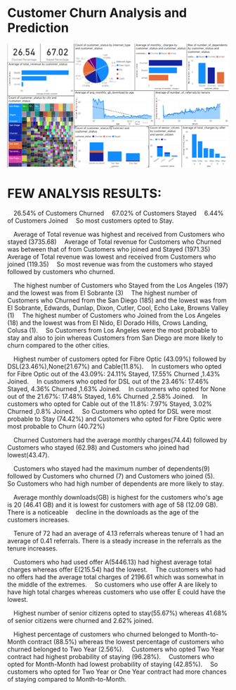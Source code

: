 # Customer Churn Analysis and Prediction
 
![alt text](POWERBI_1.png)<br />

# FEW ANALYSIS RESULTS:
 
&emsp;26.54% of Customers Churned
&emsp;67.02% of Customers Stayed
&emsp;6.44% of Customers Joined
&emsp;So most customers opted to Stay.

&emsp;Average of Total revenue was highest and received from Customers who stayed (3735.68)
&emsp;Average of Total revenue for Customers who Churned was between that of from Customers who joined and Stayed (1971.35)
&emsp;Average of Total revenue was lowest and received from Customers who joined (119.35)
&emsp;So most revenue was from the customers who stayed followed by customers who churned.

&emsp;The highest number of Customers who Stayed from the Los Angeles (197) and the lowest was from El Sobrante (3)
&emsp;The highest number of Customers who Churned from the San Diego (185) and the lowest was from El Sobrante, Edwards, Dunlap, Dixon, Cutler, Cool, Echo Lake, Browns Valley (1)
&emsp;The highest number of Customers who Joined from the Los Angeles (18) and the lowest was from El Nido, El Dorado Hills, Crows Landing, Colusa (1).
&emsp;So Customers from Los Angeles were the most probable to stay and also to join whereas Customers from San Diego are more likely to churn compared to the other cities.

&emsp;Highest number of customers opted for Fibre Optic (43.09%) followed by DSL(23.46%),None(21.67%) and Cable(11.8%).
&emsp;In customers who opted for Fibre Optic out of the 43.09%: 24.11% Stayed, 17.55% Churned ,1.43% Joined.
&emsp;In customers who opted for DSL out of the 23.46%: 17.46% Stayed, 4.36% Churned ,1.63% Joined.
&emsp;In customers who opted for None out of the 21.67%: 17.48% Stayed, 1.6% Churned ,2.58% Joined.
&emsp;In customers who opted for Cable out of the 11.8%: 7.97% Stayed, 3.02% Churned ,0.8% Joined.
&emsp;So Customers who opted for DSL were most probable to Stay (74.42%) and Customers who opted for Fibre Optic were most probable to Churn (40.72%)

&emsp;Churned Customers had the average monthly charges(74.44) followed by Customers who stayed (62.98) and Customers who joined had lowest(43.47).

&emsp;Customers who stayed had the maximum number of dependents(9) followed by Customers who churned (7) and Customers who joined (5).
&emsp;So Customers who had high number of dependents are more likely to stay.

&emsp;Average monthly downloads(GB) is highest for the customers who's age is 20 (46.41 GB) and it is lowest for customers with age of 58 (12.09 GB). There is a noticeable &emsp;decline in the downloads as the age of the customers increases.

&emsp;Tenure of 72 had an average of 4.13 referrals whereas tenure of 1 had an average of 0.41 referrals. There is a steady increase in the referrals as the tenure increases.

&emsp;Customers who had used offer A(5446.13) had highest average total charges whereas offer E(215.54) had the lowest.
&emsp;The customers who had no offers had the average total charges of 2196.61 which was somewhat in the middle of the extremes. 
&emsp;So customers who use offer A are likely to have high total charges whereas customers who use offer E could have the lowest.

&emsp;Highest number of senior citizens opted to stay(55.67%) whereas 41.68% of senior citizens were churned and 2.62% joined.

&emsp;Highest percentage of customers who churned belonged to Month-to-Month contract (88.5%) whereas the lowest percentage of customers who churned belonged to Two Year (2.56%).
&emsp;Customers who opted Two Year contract had highest probability of staying (96.28%).
&emsp;Customers who opted for Month-Month had lowest probability of staying (42.85%).
&emsp;So customers who opted for Two Year or One Year contract had more chances of staying compared to Month-to-Month.
